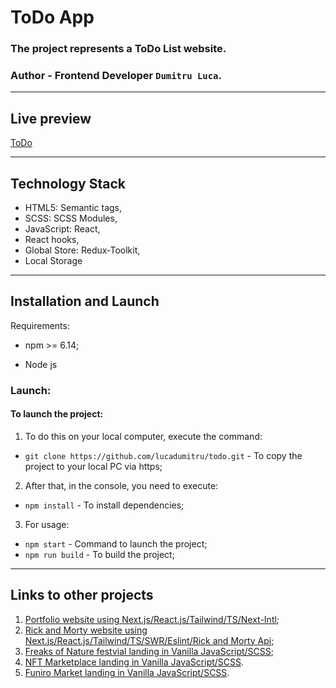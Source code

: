 # ToDo App

### The project represents a ToDo List website.

### **Author** - Frontend Developer `Dumitru Luca`.

---

## Live preview

[ToDo](https://todo.lucadevelop.com)

---

## Technology Stack

-  HTML5: Semantic tags,
-  SCSS: SCSS Modules,
-  JavaScript: React,
-  React hooks,
-  Global Store: Redux-Toolkit,
-  Local Storage

---

## Installation and Launch

Requirements:

-  npm >= 6.14;

-  Node js

### Launch:

#### To launch the project:

1. To do this on your local computer, execute the command:

-  `git clone https://github.com/lucadumitru/todo.git` - To copy the project to your local PC via https;

2. After that, in the console, you need to execute:

-  `npm install` - To install dependencies;

3. For usage:

-  `npm start` - Command to launch the project;
-  `npm run build` - To build the project;

---

## Links to other projects

1. [Portfolio website using Next.js/React.js/Tailwind/TS/Next-Intl](https://github.com/lucadumitru/portfolio.git);
2. [Rick and Morty website using Next.js/React.js/Tailwind/TS/SWR/Eslint/Rick and Morty Api](https://github.com/lucadumitru/rickandmorty.git);
3. [Freaks of Nature festvial landing in Vanilla JavaScript/SCSS](https://github.com/lucadumitru/freaksofnature.git);
4. [NFT Marketplace landing in Vanilla JavaScript/SCSS](https://github.com/lucadumitru/nft-marketplace.git).
5. [Funiro Market landing in Vanilla JavaScript/SCSS](https://github.com/lucadumitru/funiro.git).
